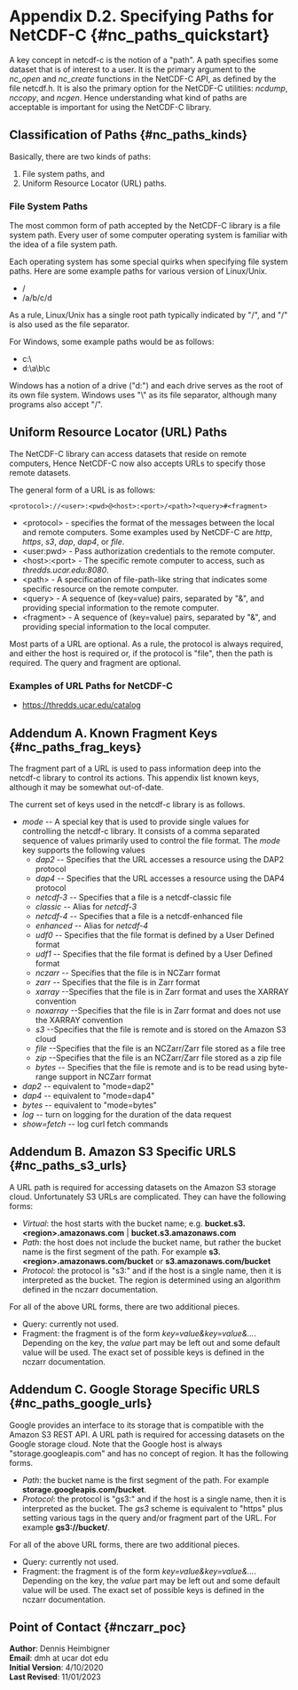 Appendix D.2. Specifying Paths for NetCDF-C {#nc_paths_quickstart}
==============================

A key concept in netcdf-c is the notion of a "path".
A path specifies some dataset that is of interest to a user.
It is the primary argument to the *nc_open* and *nc_create*
functions in the NetCDF-C API, as defined by the file netcdf.h.
It is also the primary option for the NetCDF-C utilities:
*ncdump*, *nccopy*, and *ncgen*.
Hence understanding what kind of paths are acceptable is important
for using the NetCDF-C library.

## Classification of Paths {#nc_paths_kinds}

Basically, there are two kinds of paths:
1. File system paths, and
2. Uniform Resource Locator (URL) paths.

### File System Paths

The most common form of path accepted by the NetCDF-C library is a file system path.
Every user of some computer operating system is familiar with the idea of a file system path.

Each operating system has some special quirks when specifying file system paths.
Here are some example paths for various version of Linux/Unix.
* /
* /a/b/c/d

As a rule, Linux/Unix has a single root path typically indicated by "/",
and "/" is also used as the file separator.

For Windows, some example paths would be as follows:
* c:\\
* d:\\a\\b\\c

Windows has a notion of a drive ("d:") and each drive serves as the root
of its own file system. Windows uses "\\" as its file separator, although
many programs also accept "/".

## Uniform Resource Locator (URL) Paths

The NetCDF-C library can access datasets that reside on remote computers,
Hence NetCDF-C now also accepts URLs to specify those remote datasets.

The general form of a URL is as follows:
````
<protocol>://<user>:<pwd>@<host>:<port>/<path>?<query>#<fragment>
````
* \<protocol\> - specifies the format of the messages between the local and remote computers. Some examples used by NetCDF-C are *http*, *https*, *s3*, *dap*, *dap4*, or *file*.
* \<user:pwd\> - Pass authorization credentials to the remote computer.
* \<host\>:\<port\> - The specific remote computer to access, such as *thredds.ucar.edu:8080*.
* \<path\> - A specification of file-path-like string that indicates some specific resource on the remote computer.
* \<query\> - A sequence of (key=value) pairs, separated by "&", and providing special information to the remote computer.
* \<fragment\> - A sequence of (key=value) pairs, separated by "&", and providing special information to the local computer.

Most parts of a URL are optional. As a rule, the protocol is always required,
and either the host is required or, if the protocol is "file", then the path is required.
The query and fragment are optional.

### Examples of URL Paths for NetCDF-C
* https://thredds.ucar.edu/catalog

## Addendum A. Known Fragment Keys {#nc_paths_frag_keys}

The fragment part of a URL is used to pass information deep into
the netcdf-c library to control its actions.
This appendix list known keys, although it may be somewhat out-of-date.

The current set of keys used in the netcdf-c library is as follows.
* _mode_ -- A special key that is used to provide single values for controlling the netcdf-c library. It consists of a comma separated sequence of values
primarily used to control the file format.
The *mode* key supports the following values
    - _dap2_ -- Specifies that the URL accesses a resource using the DAP2 protocol
    - _dap4_ -- Specifies that the URL accesses a resource using the DAP4 protocol
    - _netcdf-3_ -- Specifies that a file is a netcdf-classic file
    - _classic_ -- Alias for _netcdf-3_
    - _netcdf-4_ -- Specifies that a file is a netcdf-enhanced file
    - _enhanced_ -- Alias for _netcdf-4_
    - _udf0_ -- Specifies that the file format is defined by a User Defined format
    - _udf1_ -- Specifies that the file format is defined by a User Defined format
    - _nczarr_ -- Specifies that the file is in NCZarr format
    - _zarr_ -- Specifies that the file is in Zarr format
    - _xarray_ --Specifies that the file is in Zarr format and uses the XARRAY convention
    - _noxarray_ --Specifies that the file is in Zarr format and does not use the XARRAY convention
    - _s3_ --Specifies that the file is remote and is stored on the Amazon S3 cloud
    - _file_ --Specifies that the file is an NCZarr/Zarr file stored as a file tree
    - _zip_ --Specifies that the file is an NCZarr/Zarr file stored as a zip file
    - _bytes_ -- Specifies that the file is remote and is to be read using byte-range support
 in NCZarr format
* _dap2_ -- equivalent to "mode=dap2"
* _dap4_ -- equivalent to "mode=dap4"
* _bytes_ -- equivalent to "mode=bytes"
* _log_ -- turn on logging for the duration of the data request
* _show=fetch_ -- log curl fetch commands

## Addendum B. Amazon S3 Specific URLS {#nc_paths_s3_urls}
A URL path is required for accessing datasets on the Amazon S3 storage cloud.
Unfortunately S3 URLs are complicated.
They can have the following forms:
* _Virtual_: the host starts with the bucket name; e.g. __bucket.s3.&lt;region&gt;.amazonaws.com__ | __bucket.s3.amazonaws.com__
* _Path_: the host does not include the bucket name, but rather the bucket name is the first segment of the path. For example __s3.&lt;region&gt;.amazonaws.com/bucket__ or __s3.amazonaws.com/bucket__
* _Protocol_: the protocol is "s3:" and if the host is a single name, then it is interpreted as the bucket. The region is determined using an algorithm defined in the nczarr documentation.

For all of the above URL forms, there are two additional pieces.
* Query: currently not used.
* Fragment: the fragment is of the form _key=value&key=value&..._. Depending on the key, the _value_ part may be left out and some default value will be used. The exact set of possible keys is defined in the nczarr documentation.

## Addendum C. Google Storage Specific URLS {#nc_paths_google_urls}
Google provides an interface to its storage that is compatible with
the Amazon S3 REST API.
A URL path is required for accessing datasets on the Google storage cloud.
Note that the Google host is always "storage.googleapis.com"
and has no concept of region.
It has the following forms.
* _Path_: the bucket name is the first segment of the path.
For example __storage.googleapis.com/bucket__.
* _Protocol_: the protocol is "gs3:" and if the host is a single name, then it is interpreted as the bucket. The _gs3_ scheme is equivalent to "https" plus setting various tags in the query and/or fragment part of the URL.
For example __gs3://bucket/__.

For all of the above URL forms, there are two additional pieces.
* Query: currently not used.
* Fragment: the fragment is of the form _key=value&key=value&..._. Depending on the key, the _value_ part may be left out and some default value will be used. The exact set of possible keys is defined in the nczarr documentation.

## Point of Contact {#nczarr_poc}

__Author__: Dennis Heimbigner<br>
__Email__: dmh at ucar dot edu<br>
__Initial Version__: 4/10/2020<br>
__Last Revised__: 11/01/2023
